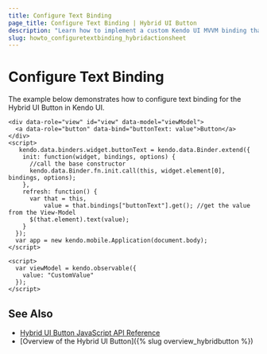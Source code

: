 ```yaml
---
title: Configure Text Binding
page_title: Configure Text Binding | Hybrid UI Button
description: "Learn how to implement a custom Kendo UI MVVM binding that sets the Hybrid UI Button's text in Kendo UI."
slug: howto_configuretextbinding_hybridactionsheet
---
```


# Configure Text Binding

The example below demonstrates how to configure text binding for the Hybrid UI Button in Kendo UI.



```dojo
<div data-role="view" id="view" data-model="viewModel">
  <a data-role="button" data-bind="buttonText: value">Button</a>
</div>
<script>
   kendo.data.binders.widget.buttonText = kendo.data.Binder.extend({
    init: function(widget, bindings, options) {
      //call the base constructor
      kendo.data.Binder.fn.init.call(this, widget.element[0], bindings, options);
    },
    refresh: function() {
      var that = this,
          value = that.bindings["buttonText"].get(); //get the value from the View-Model
      $(that.element).text(value);
    }
  });
  var app = new kendo.mobile.Application(document.body);
</script>

<script>
  var viewModel = kendo.observable({
    value: "CustomValue"
  });
</script>
```

## See Also

* [Hybrid UI Button JavaScript API Reference](/api/javascript/mobile/ui/button)
* [Overview of the Hybrid UI Button]({% slug overview_hybridbutton %})
